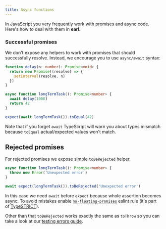 ```yaml
---
title: Async functions
---
```


In JavaScript you very frequently work with promises and async code. Here's how
to deal with them in **earl**.

### Successful promises

We don't expose any helpers to work with promises that should successfully
resolve. Instead, we encourage you to use `async/await` syntax:

```typescript
function delay(n: number): Promise<void> {
  return new Promise((resolve) => {
    setInterval(resolve, n)
  })
}

async function longTermTask(): Promise<number> {
  await delay(1000)
  return 42
}

expect(await longTermTask()).toEqual(42)
```

Note that if you forget `await` TypeScript will warn you about types mismatch
because `toEqual` actual/expected values won't match.

## Rejected promises

For rejected promises we expose simple `toBeRejected` helper.

```typescript
async function longTermTask(): Promise<number> {
  throw new Error('Unexpected error')
}

await expect(longTermTask()).toBeRejected('Unexpected error')
```

In this case we need `await` before `expect` because whole assertion becomes
async. To avoid mistakes enable
[`no-floating-promises`](https://github.com/typescript-eslint/typescript-eslint/blob/master/packages/eslint-plugin/docs/rules/no-floating-promises.md)
eslint rule (it's part of
[TypeSTRICT](https://github.com/krzkaczor/typestrict)).

Other than that `toBeRejected` works exactly the same as `toThrow` so you can
take a look at our [testing errors guide](./testing-errors).
